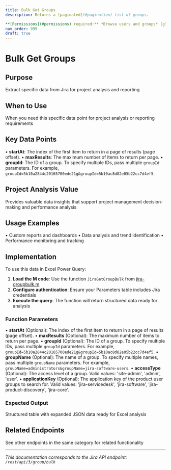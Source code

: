 ```yaml
---
title: Bulk Get Groups
description: Returns a [paginated](#pagination) list of groups.

**[Permissions](#permissions) required:** *Browse users and groups* [global permission](https://co...
nav_order: 999
draft: true
---
```


# Bulk Get Groups

## Purpose
Extract specific data from Jira for project analysis and reporting

## When to Use
When you need this specific data point for project analysis or reporting requirements

## Key Data Points
• **startAt**: The index of the first item to return in a page of results (page offset).
• **maxResults**: The maximum number of items to return per page.
• **groupId**: The ID of a group. To specify multiple IDs, pass multiple `groupId` parameters. For example, `groupId=5b10a2844c20165700ede21g&groupId=5b10ac8d82e05b22cc7d4ef5`.

## Project Analysis Value
Provides valuable data insights that support project management decision-making and performance analysis

## Usage Examples
• Custom reports and dashboards
• Data analysis and trend identification
• Performance monitoring and tracking

## Implementation
To use this data in Excel Power Query:

1. **Load the M code**: Use the function `JiraGetGroupBulk` from [jira-groupbulk.m](../assets/jira-groupbulk.m)
2. **Configure authentication**: Ensure your Parameters table includes Jira credentials
3. **Execute the query**: The function will return structured data ready for analysis

### Function Parameters
• **startAt** (Optional): The index of the first item to return in a page of results (page offset).
• **maxResults** (Optional): The maximum number of items to return per page.
• **groupId** (Optional): The ID of a group. To specify multiple IDs, pass multiple `groupId` parameters. For example, `groupId=5b10a2844c20165700ede21g&groupId=5b10ac8d82e05b22cc7d4ef5`.
• **groupName** (Optional): The name of a group. To specify multiple names, pass multiple `groupName` parameters. For example, `groupName=administrators&groupName=jira-software-users`.
• **accessType** (Optional): The access level of a group. Valid values: 'site-admin', 'admin', 'user'.
• **applicationKey** (Optional): The application key of the product user groups to search for. Valid values: 'jira-servicedesk', 'jira-software', 'jira-product-discovery', 'jira-core'.

### Expected Output
Structured table with expanded JSON data ready for Excel analysis

## Related Endpoints
See other endpoints in the same category for related functionality

---
*This documentation corresponds to the Jira API endpoint: `/rest/api/3/group/bulk`*
